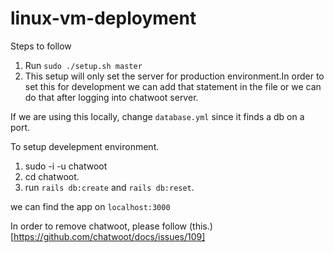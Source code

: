 # linux-vm-deployment

Steps to follow

1. Run `sudo ./setup.sh master`
2. This setup will only set the server for production environment.In order to set this for development we can add that statement in the file or we can do that after logging into chatwoot server.

If we are using this locally, change `database.yml` since it finds a db on a port.

To setup develepment environment.

1. sudo -i -u chatwoot
2. cd chatwoot.
3. run `rails db:create` and `rails db:reset`.

we can find the app on `localhost:3000`

In order to remove chatwoot, please follow (this.)[https://github.com/chatwoot/docs/issues/109]
